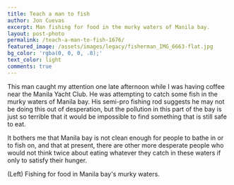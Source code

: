 ```yaml
---
title: Teach a man to fish
author: Jon Cuevas
excerpt: Man fishing for food in the murky waters of Manila bay.
layout: post-photo
permalink: /teach-a-man-to-fish-1676/
featured_image: /assets/images/legacy/fisherman_IMG_6663-flat.jpg
bg_color: 'rgba(0, 0, 0, .8);'
text_color: light
comments: true
---
```

<p class="lead">This man caught my attention one late afternoon while I was having coffee near the Manila Yacht Club. He was attempting to catch some fish in the murky waters of Manila bay. His semi-pro fishing rod suggests he may not be doing this out of desperation, but the pollution in this part of the bay is just so terrible that it would be impossible to find something that is still safe to eat.</p>

It bothers me that Manila bay is not clean enough for people to bathe in or to fish on, and that at present, there are other more desperate people who would not think twice about eating whatever they catch in these waters if only to satisfy their hunger.

<p class="caption">(Left) Fishing for food in Manila bay's murky waters.</p>


